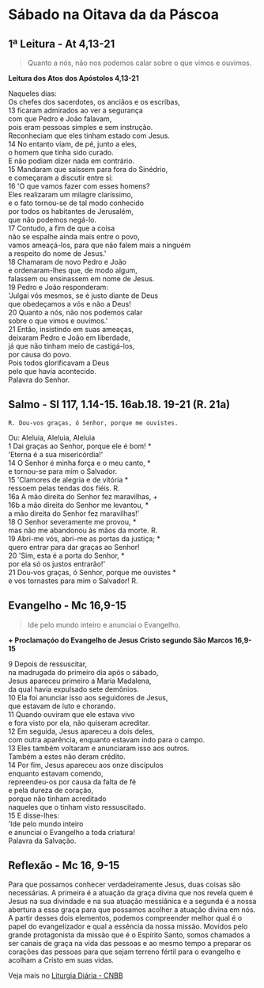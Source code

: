 # Sábado na Oitava da da Páscoa

## 1ª Leitura - At 4,13-21

> Quanto a nós, não nos podemos calar sobre o que vimos e ouvimos.

**Leitura dos Atos dos Apóstolos 4,13-21**

Naqueles dias:   
 Os chefes dos sacerdotes, os anciãos e os escribas,    
13 ficaram admirados ao ver a segurança   
 com que Pedro e João falavam,   
 pois eram pessoas simples e sem instrução.   
 Reconheciam que eles tinham estado com Jesus.    
14 No entanto viam, de pé, junto a eles,   
 o homem que tinha sido curado.   
 E não podiam dizer nada em contrário.    
15 Mandaram que saíssem para fora do Sinédrio,   
 e começaram a discutir entre si:    
16 'O que vamos fazer com esses homens?   
 Eles realizaram um milagre claríssimo,   
 e o fato tornou-se de tal modo conhecido   
 por todos os habitantes de Jerusalém,   
 que não podemos negá-lo.    
17 Contudo, a fim de que a coisa   
 não se espalhe ainda mais entre o povo,   
 vamos ameaçá-los, para que não falem mais a ninguém   
 a respeito do nome de Jesus.'    
18 Chamaram de novo Pedro e João   
 e ordenaram-lhes que, de modo algum,   
 falassem ou ensinassem em nome de Jesus.    
19 Pedro e João responderam:   
 'Julgai vós mesmos, se é justo diante de Deus   
 que obedeçamos a vós e não a Deus!    
20 Quanto a nós, não nos podemos calar   
 sobre o que vimos e ouvimos.'    
21 Então, insistindo em suas ameaças,   
 deixaram Pedro e João em liberdade,   
 já que não tinham meio de castigá-los,   
 por causa do povo.   
 Pois todos glorificavam a Deus   
 pelo que havia acontecido.   
 Palavra do Senhor.

## Salmo - Sl 117, 1.14-15. 16ab.18. 19-21 (R. 21a)

`R. Dou-vos graças, ó Senhor, porque me ouvistes.`

Ou: Aleluia, Aleluia, Aleluia    
1 Dai graças ao Senhor, porque ele é bom! *   
 'Eterna é a sua misericórdia!'    
14 O Senhor é minha força e o meu canto, *   
 e tornou-se para mim o Salvador.    
15 'Clamores de alegria e de vitória *   
 ressoem pelas tendas dos fiéis. R.    
16a A mão direita do Senhor fez maravilhas, +    
16b a mão direita do Senhor me levantou, *   
 a mão direita do Senhor fez maravilhas!'    
18 O Senhor severamente me provou, *   
 mas não me abandonou às mãos da morte. R.    
19 Abri-me vós, abri-me as portas da justiça; *   
 quero entrar para dar graças ao Senhor!    
20 'Sim, esta é a porta do Senhor, *   
 por ela só os justos entrarão!'    
21 Dou-vos graças, ó Senhor, porque me ouvistes *   
 e vos tornastes para mim o Salvador! R.

## Evangelho - Mc 16,9-15

> Ide pelo mundo inteiro e anunciai o Evangelho.

**+ Proclamaçóo do Evangelho de Jesus Cristo segundo São Marcos  16,9-15**

9 Depois de ressuscitar,   
 na madrugada do primeiro dia após o sábado,   
 Jesus apareceu primeiro a Maria Madalena,   
 da qual havia expulsado sete demônios.    
10 Ela foi anunciar isso aos seguidores de Jesus,   
 que estavam de luto e chorando.    
11 Quando ouviram que ele estava vivo   
 e fora visto por ela, não quiseram acreditar.    
12 Em seguida, Jesus apareceu a dois deles,   
 com outra aparência, enquanto estavam indo para o campo.    
13 Eles também voltaram e anunciaram isso aos outros.   
 Também a estes não deram crédito.    
14 Por fim, Jesus apareceu aos onze discípulos   
 enquanto estavam comendo,   
 repreendeu-os por causa da falta de fé   
 e pela dureza de coração,   
 porque não tinham acreditado   
 naqueles que o tinham visto ressuscitado.    
15 E disse-lhes:   
 'Ide pelo mundo inteiro   
 e anunciai o Evangelho a toda criatura!   
 Palavra da Salvação.

## Reflexão - Mc 16, 9-15

Para que possamos conhecer verdadeiramente Jesus, duas coisas são necessárias. A primeira é a atuação da graça divina que nos revela quem é Jesus na sua divindade e na sua atuação messiânica e a segunda é a nossa abertura a essa graça para que possamos acolher a atuação divina em nós. A partir desses dois elementos, podemos compreender melhor qual é o papel do evangelizador e qual a essência da nossa missão. Movidos pelo grande protagonista da missão que é o Espírito Santo, somos chamados a ser canais de graça na vida das pessoas e ao mesmo tempo a preparar os corações das pessoas para que sejam terreno fértil para o evangelho e acolham a Cristo em suas vidas.

Veja mais no [Liturgia Diária - CNBB](http://liturgiadiaria.cnbb.org.br/app/user/user/UserView.php?ano=2017&mes=4&dia=22)